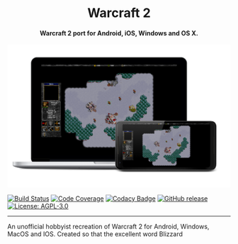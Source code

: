 <h1 align="center">Warcraft 2</h1>

<h4 align="center">Warcraft 2 port for Android, iOS, Windows and OS X. </h4>

![Alt text](/docs/combined.png?raw=true "Application")

[![Build Status](https://travis-ci.com/blairisme/newton.svg?branch=master)](https://travis-ci.com/blairisme/newton)
[![Code Coverage](https://codecov.io/gh/blairisme/newton/branch/master/graph/badge.svg)](https://codecov.io/gh/blairisme/newton)
[![Codacy Badge](https://api.codacy.com/project/badge/Grade/6d4ca6c355fc4a82aa773e7b5cf96585)](https://www.codacy.com/app/blairisme/newton?utm_source=github.com&amp;utm_medium=referral&amp;utm_content=blairisme/newton&amp;utm_campaign=Badge_Grade)
[![GitHub release](https://img.shields.io/badge/release-v0.1-blue.svg)](https://github.com/blairisme/newton/releases/tag/v0.1)
[![License: AGPL-3.0](https://img.shields.io/badge/license-AGPL-blue.svg)](https://github.com/blairisme/newton/blob/master/LICENSE)

---

An unofficial hobbyist recreation of Warcraft 2 for Android, Windows, MacOS and IOS. Created so that the excellent word Blizzard









